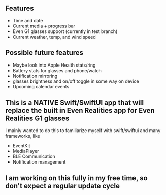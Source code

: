 ## Features
 - Time and date
 - Current media + progress bar
 - Even G1 glasses support (currently in test branch)
 - Current weather, temp, and wind speed
   
## Possible future features
 - Maybe look into Apple Health stats/ring
 - Battery stats for glasses and phone/watch
 - Notification mirroring
 - glasses brightness and on/off toggle in some way on device
 - Upcoming calendar events



## This is a NATIVE Swift/SwiftUI app that will replace the built in Even Realities app for Even Realities G1 glasses
I mainly wanted to do this to familiarize myself with swift/swiftui and many frameworks, like 
 - EventKit
 - MediaPlayer
 - BLE Communication
 - Notification management

## I am working on this fully in my free time, so don't expect a regular update cycle
